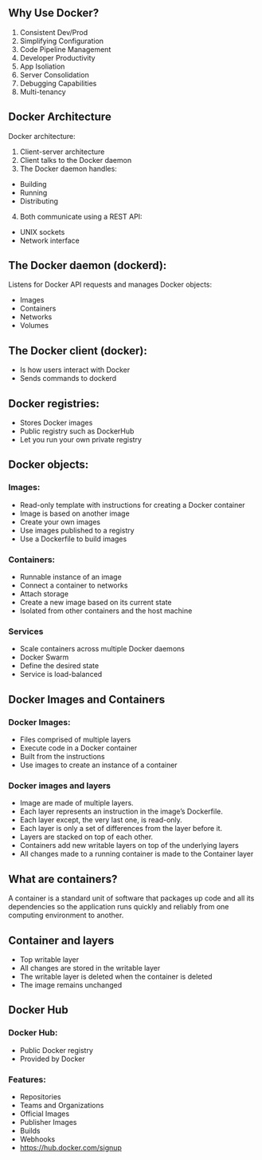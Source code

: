 ## Why Use Docker?
 1. Consistent Dev/Prod 
 2. Simplifying Configuration
 3. Code Pipeline Management
 4. Developer Productivity
 5. App Isoliation
 6. Server Consolidation
 7. Debugging Capabilities
 8. Multi-tenancy

## Docker Architecture
Docker architecture:
1. Client-server architecture
2. Client talks to the Docker daemon
3. The Docker daemon handles:
 - Building
 - Running
 - Distributing
4. Both communicate using a REST API:
 - UNIX sockets
 - Network interface

## The Docker daemon (dockerd):
Listens for Docker API requests and manages Docker objects:
 - Images
 - Containers
 - Networks
 - Volumes

## The Docker client (docker):
 - Is how users interact with Docker
 - Sends commands to dockerd
 
## Docker registries:
 - Stores Docker images
 - Public registry such as DockerHub
 - Let you run your own private registry

## Docker objects:
 ### Images:
 - Read-only template with instructions for creating a Docker container 
 - Image is based on another image
 - Create your own images
 - Use images published to a registry
 - Use a Dockerfile to build images
 ### Containers:
 - Runnable instance of an image
 - Connect a container to networks
 - Attach storage
 - Create a new image based on its current state
 - Isolated from other containers and the host machine
 ### Services
 - Scale containers across multiple Docker daemons
 - Docker Swarm
 - Define the desired state
 - Service is load-balanced
 
 
## Docker Images and Containers

### Docker Images:
- Files comprised of multiple layers
- Execute code in a Docker container
- Built from the instructions
- Use images to create an instance of a container

### Docker images and layers

- Image are made of multiple layers.
- Each layer represents an instruction in the image’s Dockerfile.
- Each layer except, the very last one, is read-only.
- Each layer is only a set of differences from the layer before it.
- Layers are stacked on top of each other.
- Containers add new writable layers on top of the underlying layers
- All changes made to a running container is made to the Container layer

## What are containers?

A container is a standard unit of software that packages up code and all its dependencies so the application runs quickly and reliably from one computing environment to another.

## Container and layers

- Top writable layer
- All changes are stored in the writable layer
- The writable layer is deleted when the container is deleted
- The image remains unchanged

## Docker Hub

### Docker Hub:
- Public Docker registry
- Provided by Docker

### Features:
- Repositories
- Teams and Organizations
- Official Images
- Publisher Images
- Builds
- Webhooks
- https://hub.docker.com/signup
 
